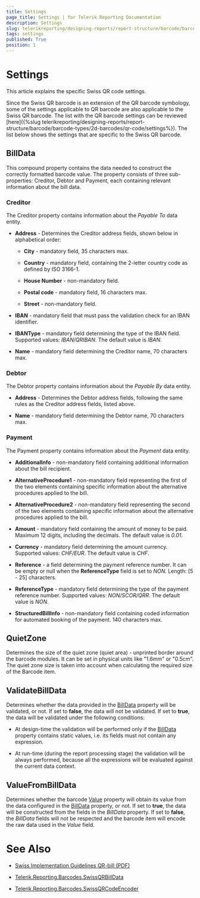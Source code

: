 ```yaml
---
title: Settings
page_title: Settings | for Telerik Reporting Documentation
description: Settings
slug: telerikreporting/designing-reports/report-structure/barcode/barcode-types/2d-barcodes/swiss-qr-code/settings
tags: settings
published: True
position: 1
---
```


# Settings



This article explains the specific Swiss QR code settings.

Since the Swiss QR barcode is an extension of the QR barcode symbology, some of the settings applicable to QR barcode are also applicable to the Swiss QR barcode.         The list with the QR barcode settings can be reviewed [here]({%slug telerikreporting/designing-reports/report-structure/barcode/barcode-types/2d-barcodes/qr-code/settings%}).         The list below shows the settings that are specific to the Swiss QR barcode.       

## BillData

This compound property contains the data needed to construct the correctly formatted barcode value.           The property consists of three sub-properties: Creditor, Debtor and Payment, each containing relevant information about the bill data.         

### Creditor

The Creditor property contains information about the *Payable To*  data entity.             

* __Address__ - Determines the Creditor address fields, shown below in alphabetical order:                 

   + __City__ - mandatory field, 35 characters max.                     

   + __Country__ - mandatory field, containing the 2-letter country code as defined by ISO 3166-1.                     

   + __House Number__ - non-mandatory field.                     

   + __Postal code__ - mandatory field, 16 characters max.                     

   + __Street__ - non-mandatory field.                     

* __IBAN__ - mandatory field that must pass the validation check for an IBAN identifier.                 

* __IBANType__ - mandatory field determining the type of the IBAN field. Supported values: *IBAN/QRIBAN*. The default value is *IBAN*.                 

* __Name__ - mandatory field determining the Creditor name, 70 characters max.                 

### Debtor

The Debtor property contains information about the *Payable By*  data entity.             

* __Address__ - Determines the Debtor address fields, following the same rules as the Creditor address fields, listed above.                 

* __Name__ - mandatory field determining the Debtor name, 70 characters max.                 

### Payment

The Payment property contains information about the *Payment*  data entity.             

* __AdditionalInfo__ - non-mandatory field containing additional information about the bill recipient.                 

* __AlternativeProcedure1__ - non-mandatory field representing the first of the two elements containing specific information about the alternative procedures applied to the bill.                 

* __AlternativeProcedure2__ - non-mandatory field representing the second of the two elements containing specific information about the alternative procedures applied to the bill.                 

* __Amount__ - mandatory field containing the amount of money to be paid. Maximum 12 digits, including the decimals. The default value is *0.01*.                 

* __Currency__ - mandatory field determining the amount currency. Supported values: *CHF/EUR*. The default value is *CHF*.                 

* __Reference__ - a field determining the payment reference number. It can be empty or null when the __ReferenceType__ field is set to *NON*. Length: [5 - 25] characters.                 

* __ReferenceType__ - mandatory field determining the type of the payment reference number. Supported values: *NON/SCOR/QRR*. The default value is *NON*.                 

* __StructuredBillInfo__ - non-mandatory field containing coded information for automated booking of the payment. 140 characters max.                 

## QuietZone

Determines the size of the quiet zone (quiet area) - unprinted border around the barcode modules. It can be set in physical units like "1.6mm" or "0.5cm".           The quiet zone size is taken into account when calculating the required size of the Barcode item.         

## ValidateBillData

Determines whether the data provided in the  [BillData](/reporting/api/Telerik.Reporting.Barcodes.SwissQRCodeEncoder#Telerik_Reporting_Barcodes_SwissQRCodeEncoder_BillData)  property will be validated, or not.           If set to __false__, the data will not be validated.           If set to __true__, the data will be validated under the following conditions:         

* At design-time the validation will be performed only if the  [BillData](/reporting/api/Telerik.Reporting.Barcodes.SwissQRCodeEncoder#Telerik_Reporting_Barcodes_SwissQRCodeEncoder_BillData)  property contains static values, i.e. its fields must not contain any expression.             

* At run-time (during the report processing stage) the validation will be always performed, because all the expressions will be evaluated against the current data context.             

## ValueFromBillData

Determines whether the barcode  [Value](/reporting/api/Telerik.Reporting.Barcode#Telerik_Reporting_Barcode_Value)  property will obtain its value from the data configured in the  [BillData](/reporting/api/Telerik.Reporting.Barcodes.SwissQRCodeEncoder#Telerik_Reporting_Barcodes_SwissQRCodeEncoder_BillData)  property, or not.           If set to __true__, the data will be constructed from the fields in the *BillData*  property.           If set to __false__, the *BillData*  fields will not be respected and the barcode item will encode the raw data used in the *Value*  field.         

# See Also

 

* [       Swiss Implementation Guidelines QR-bill (PDF)
     ](https://www.paymentstandards.ch/dam/downloads/ig-qr-bill-2019-en.pdf)

 

* [Telerik.Reporting.Barcodes.SwissQRBillData](/reporting/api/Telerik.Reporting.Barcodes.SwissQRBillData) 

 

* [Telerik.Reporting.Barcodes.SwissQRCodeEncoder](/reporting/api/Telerik.Reporting.Barcodes.SwissQRCodeEncoder)

